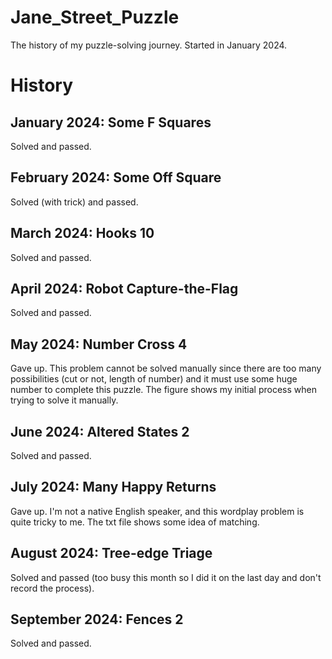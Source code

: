 # Jane_Street_Puzzle
The history of my puzzle-solving journey. Started in January 2024.

# History
## January 2024: Some F Squares
Solved and passed.
## February 2024: Some Off Square
Solved (with trick) and passed.
## March 2024: Hooks 10
Solved and passed.
## April 2024: Robot Capture-the-Flag
Solved and passed.
## May 2024: Number Cross 4
Gave up. This problem cannot be solved manually since there are too many possibilities (cut or not, length of number) and it must use some huge number to complete this puzzle.
The figure shows my initial process when trying to solve it manually.
## June 2024: Altered States 2
Solved and passed.
## July 2024: Many Happy Returns
Gave up. I'm not a native English speaker, and this wordplay problem is quite tricky to me.
The txt file shows some idea of matching.
## August 2024: Tree-edge Triage
Solved and passed (too busy this month so I did it on the last day and don't record the process).
## September 2024: Fences 2
Solved and passed.